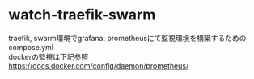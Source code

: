 # watch-traefik-swarm

traefik, swarm環境でgrafana, prometheusにて監視環境を構築するためのcompose.yml  
dockerの監視は下記参照  
https://docs.docker.com/config/daemon/prometheus/
